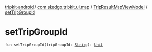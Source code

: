[tripkit-android](../../index.md) / [com.skedgo.tripkit.ui.map](../index.md) / [TripResultMapViewModel](index.md) / [setTripGroupId](./set-trip-group-id.md)

# setTripGroupId

`fun setTripGroupId(tripGroupId: `[`String`](https://kotlinlang.org/api/latest/jvm/stdlib/kotlin/-string/index.html)`): `[`Unit`](https://kotlinlang.org/api/latest/jvm/stdlib/kotlin/-unit/index.html)